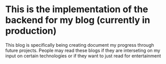 # This is the implementation of the backend for my blog (currently in production)

This blog is specifically being creating document my progress through future projects. People may read these blogs if they are interseting on my input on certain technologies or if they want to just read for entertainment

